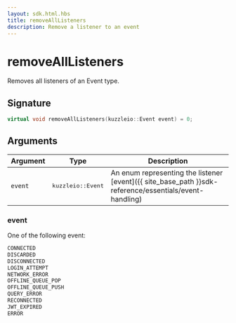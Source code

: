 ```yaml
---
layout: sdk.html.hbs
title: removeAllListeners
description: Remove a listener to an event
---
```


# removeAllListeners

Removes all listeners of an Event type.

## Signature

```cpp
virtual void removeAllListeners(kuzzleio::Event event) = 0;
```

## Arguments

| Argument   | Type                      | Description
| ---------- | ------------------------- | ------------------------------------------------------------------------------------------------------
| `event`    | <pre>kuzzleio::Event</pre>           | An enum representing the listener [event]({{ site_base_path }}sdk-reference/essentials/event-handling)

### **event**

One of the following event:

```cpp
CONNECTED
DISCARDED
DISCONNECTED
LOGIN_ATTEMPT
NETWORK_ERROR
OFFLINE_QUEUE_POP
OFFLINE_QUEUE_PUSH
QUERY_ERROR
RECONNECTED
JWT_EXPIRED
ERROR
```
